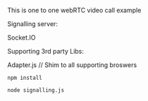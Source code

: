 This is one to one webRTC video call example

Signalling server:

Socket.IO

Supporting 3rd party Libs:

Adapter.js // Shim to all supporting broswers

`npm install`

`node signalling.js`
